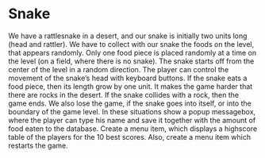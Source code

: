 # Snake
We have a rattlesnake in a desert, and our snake is initially two units long (head and
rattler). We have to collect with our snake the foods on the level, that appears randomly.
Only one food piece is placed randomly at a time on the level (on a field, where there is
no snake).
The snake starts off from the center of the level in a random direction. The player can
control the movement of the snake’s head with keyboard buttons. If the snake eats a food
piece, then its length grow by one unit.
It makes the game harder that there are rocks in the desert. If the snake collides with a
rock, then the game ends. We also lose the game, if the snake goes into itself, or into the
boundary of the game level.
In these situations show a popup messagebox, where the player can type his name and
save it together with the amount of food eaten to the database. Create a menu item,
which displays a highscore table of the players for the 10 best scores. Also, create a menu
item which restarts the game.
